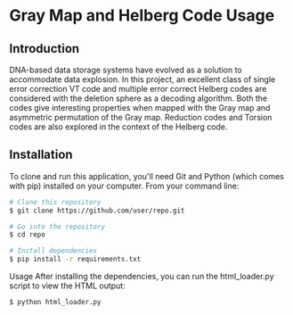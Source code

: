 # Gray Map and Helberg Code Usage

## Introduction

DNA-based data storage systems have evolved as a solution to accommodate data explosion. In this project, an excellent class of single error correction VT code and multiple error correct Helberg codes are considered with the deletion sphere as a decoding algorithm. Both the codes give interesting properties when mapped with the Gray map and asymmetric permutation of the Gray map. Reduction codes and Torsion codes are also explored in the context of the Helberg code.

## Installation

To clone and run this application, you'll need Git and Python (which comes with pip) installed on your computer. From your command line:

```bash
# Clone this repository
$ git clone https://github.com/user/repo.git

# Go into the repository
$ cd repo

# Install dependencies
$ pip install -r requirements.txt
```

Usage
After installing the dependencies, you can run the html_loader.py script to view the HTML output:
```
$ python html_loader.py
```
